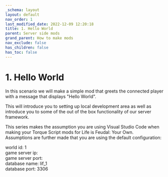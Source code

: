 ```yaml
---
_schema: layout
layout: default
nav_order: 1
last_modified_date: 2022-12-09 12:20:18
title: 1. Hello World
parent: Server side mods
grand_parent: How to make mods
nav_exclude: false
has_children: false
has_toc: false
---
```

# 1\. Hello World

In this scenario we will make a simple mod that greets the connected player with a message that displays "Hello World".

This will introduce you to setting up local development area as well as introduce you to some of the out of the box functionality of our server framework.

This series makes the assumption you are using Visual Studio Code when making your Torque Script mods for Life is Feudal: Your Own.<br>Assumptions are further made that you are using the default configuration:

world id: 1<br>game server ip:<br>game server port:<br>database name: lif\_1<br>database port: 3306<br>​​​​​​​​​